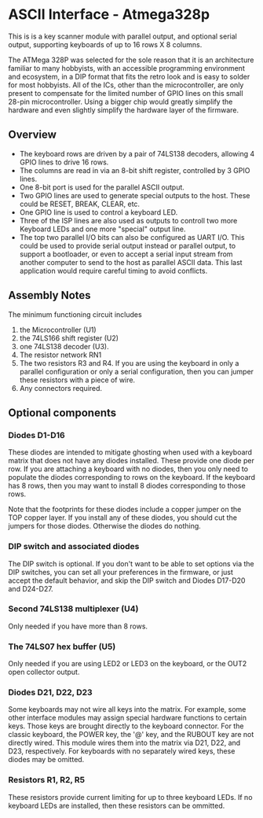 # ASCII Interface - Atmega328p

This is is a key scanner module with parallel output, and optional serial output, supporting keyboards
of up to 16 rows X 8 columns.

The ATMega 328P was selected for the sole reason that it is an architecture familiar to many hobbyists,
with an accessible programming environment and ecosystem, in a DIP format that fits the retro look and is
easy to solder for most hobbyists.  All of the ICs, other than the microcontroller, are only present to
compensate for the limited number of GPIO lines on this small 28-pin microcontroller.  Using a bigger chip
would greatly simplify the hardware and even slightly simplify the hardware layer of the firmware.

## Overview
- The keyboard rows are driven by a pair of 74LS138 decoders, allowing 4 GPIO lines to drive 16 rows.
- The columns are read in via an 8-bit shift register, controlled by 3 GPIO lines.
- One 8-bit port is used for the parallel ASCII output.
- Two GPIO lines are used to generate special outputs to the host.  These could be RESET, BREAK, CLEAR, etc.
- One GPIO line is used to control a keyboard LED.
- Three of the ISP lines are also used as outputs to controll two more Keyboard LEDs and one more "special" output line.
- The top two parallel I/O bits can also be configured as UART I/O.  This could be used to provide serial output instead
or parallel output, to support a bootloader, or even to accept a serial input stream from another computer to send to the
host as parallel ASCII data.  This last application would require careful timing to avoid conflicts.

## Assembly Notes

The minimum functioning circuit includes 
1. the Microcontroller (U1)
1. the 74LS166 shift register (U2)
1. one 74LS138 decoder (U3).
1. The resistor network RN1
1. The two resistors R3 and R4.  If you are using the keyboard in only a parallel configuration or only a
serial configuration, then you can jumper these resistors with a piece of wire.
1. Any connectors required.

## Optional components
### Diodes D1-D16
These diodes are intended to mitigate ghosting when used with a keyboard matrix that does not have
any diodes installed.  These provide one diode per row.  If you are attaching a keyboard with no diodes, then you only need
to populate the diodes corresponding to rows on the keyboard.  If the keyboard has 8 rows, then you may want to install
8 diodes corresponding to those rows.

Note that the footprints for these diodes include a copper jumper on the TOP copper layer.  If you install any of these
diodes, you should cut the jumpers for those diodes.  Otherwise the diodes do nothing.

### DIP switch and associated diodes
The DIP switch is optional.  If you don't want to be able to set options via the DIP switches, you can set all your 
preferences in the firmware, or just accept the default behavior, and skip the DIP switch and Diodes D17-D20 and D24-D27.

### Second 74LS138 multiplexer (U4)
Only needed if you have more than 8 rows.

### The 74LS07 hex buffer (U5)
Only needed if you are using LED2 or LED3 on the keyboard, or the OUT2 open collector output.

### Diodes D21, D22, D23
Some keyboards may not wire all keys into the matrix. For example, some other interface modules may
assign special hardware functions to certain keys.  Those keys are brought directly to the keyboard
connector.  For the classic keyboard, the POWER key, the '@' key, and the RUBOUT key are not directly wired.
This module wires them into the matrix via D21, D22, and D23, respectively.  For keyboards with no separately wired
keys, these diodes may be omitted.

### Resistors R1, R2, R5
These resistors provide current limiting for up to three keyboard LEDs.  If no keyboard LEDs are installed, then these
resistors can be ommitted.
